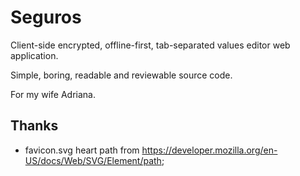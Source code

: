 # Seguros

Client-side encrypted, offline-first, tab-separated values editor web application.

Simple, boring, readable and reviewable source code.

For my wife Adriana.

## Thanks

- favicon.svg heart path from <https://developer.mozilla.org/en-US/docs/Web/SVG/Element/path>;
